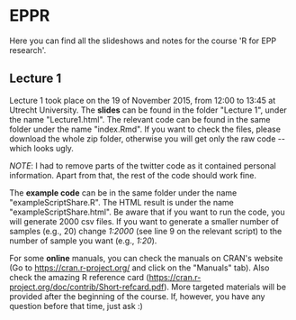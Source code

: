 # EPPR

Here you can find all the slideshows and notes for the course 'R for EPP research'.

## Lecture 1
Lecture 1 took place on the 19 of November 2015, from 12:00 to 13:45 at Utrecht University.
The **slides** can be found in the folder "Lecture 1", under the name "Lecture1.html". The relevant
code can be found in the same folder under the name "index.Rmd". If you want to check the files, please 
download the whole zip folder, otherwise you will get only the raw code -- which looks ugly.

*NOTE*: I had to remove parts of the twitter code as it contained personal information. Apart from that,
the rest of the code should work fine.

The **example code** can be in the same folder under the name "exampleScriptShare.R". The HTML result
is under the name "exampleScriptShare.html". Be aware that if you want to run the code, you will generate 2000 csv files.
If you want to generate a smaller number of samples (e.g., 20) change *1:2000* (see line 9 on the relevant script) to the number of sample you want (e.g., *1:20*).

For some **online** manuals, you can check the manuals on CRAN's website (Go to https://cran.r-project.org/ and click on the "Manuals" tab). Also check the amazing R reference card (https://cran.r-project.org/doc/contrib/Short-refcard.pdf). More targeted materials will be provided after the beginning of the course. If, however, you have any question before that time, just ask :)
